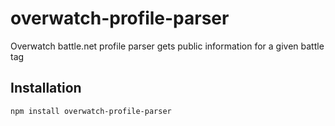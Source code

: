# overwatch-profile-parser

Overwatch battle.net profile parser gets public information for a given battle tag

## Installation

```
npm install overwatch-profile-parser
```
